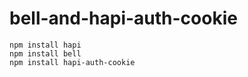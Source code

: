 # bell-and-hapi-auth-cookie

```
npm install hapi
npm install bell
npm install hapi-auth-cookie
```
